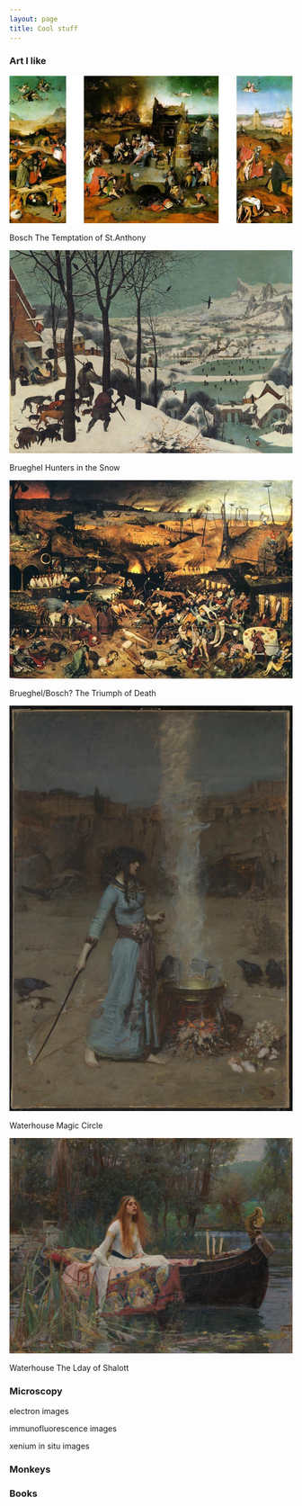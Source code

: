 ```yaml
---
layout: page
title: Cool stuff
---
```

### Art I like
![Bosch The Temptation of St.Anthony](/images/Bosch-triptych-the-temptation-of-st-anthony.jpg)


Bosch The Temptation of St.Anthony


![Brueghel Hunters in the Snow](/images/Brueghel_hunters_in_the_snow.jpg)


Brueghel Hunters in the Snow


![Brueghel/Bosch? The Triumph of Death](/images/Brueghel-the-triumph-of-death.jpg)


Brueghel/Bosch? The Triumph of Death


<img src="/images/john_waterhouse_magic_circle.jpg" alt="painting" width="750"/>


Waterhouse Magic Circle


![Waterhouse The Lday of Shalott](/images/john_waterhouse_lady_of_shalott.jpg)


Waterhouse The Lday of Shalott


### Microscopy
electron images


immunofluorescence images


xenium in situ images

### Monkeys


### Books


<br>
<br>
<br>





